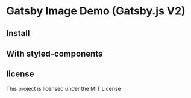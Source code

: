 # Gatsby Image Demo (Gatsby.js V2)

## Install

## With styled-components

## license

This project is licensed under the MIT License <br /> <br />

<!-- <a href="https://github.com/keegn/gatsby-startup-theme/blob/master/LICENSE">
    <img src="https://img.shields.io/badge/license-MIT-blue.svg" alt="Gatsby Startup Theme is released under the MIT license." />
</a> -->
